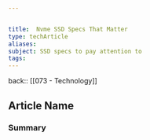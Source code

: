 ```yaml
---


title:  Nvme SSD Specs That Matter
type: techArticle
aliases:
subject: SSD specs to pay attention to
tags: 
---
```

back:: [[073 - Technology]]



## Article Name





### Summary

